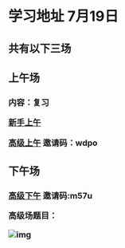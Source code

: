 # 学习地址 7月19日

## 共有以下三场
<h2> 上午场 <br>

<h3>
内容：复习<br>


[新手上午](luogu.org) <br>

[高级上午](https://www.luogu.com.cn/contest/31721)    邀请码：wdpo


</h3>
<h2>
下午场


<h3>

[高级下午](https://www.luogu.com.cn/contest/31723)    邀请码:m57u


高级场题目： 

![img](/_media/0719TEST.png)